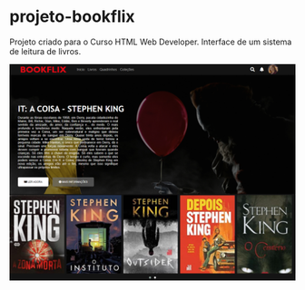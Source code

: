 # projeto-bookflix

Projeto criado para o Curso HTML Web Developer.
Interface de um sistema de leitura de livros.

![nome do print](/img/BOOKFLIX.png)

